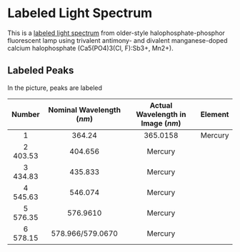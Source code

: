 # Labeled Light Spectrum

This is a [labeled light spectrum](https://en.wikipedia.org/wiki/Fluorescent_lamp#/media/File:Spectrum_of_halophosphate_type_fluorescent_bulb_(f30t12_ww_rs).png) from older-style halophosphate-phosphor fluorescent lamp using trivalent antimony- and divalent manganese-doped calcium halophosphate (Ca5(PO4)3(Cl, F):Sb3+, Mn2+). 


## Labeled Peaks

In the picture, peaks are labeled

| Number | Nominal Wavelength (*nm*) | Actual Wavelength in Image (*nm*) | Element |
| :----: | :-----------------------: | :-------------------------------: | :-----: |
|1|	364.24| 365.0158 | Mercury |
|2	403.53	|	404.656  | Mercury |
|3	434.83	|	435.833 | Mercury |
|4	545.63	|	546.074 | Mercury |
|5	576.35	|	576.9610 | Mercury |
|6	578.15	|	578.966/579.0670  | Mercury |
